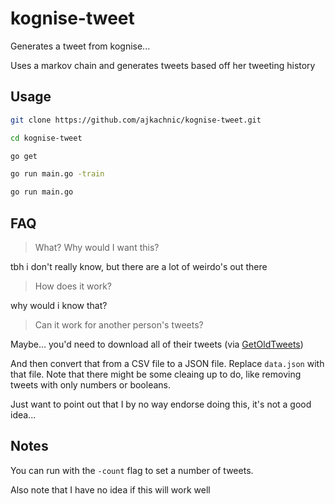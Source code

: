 # kognise-tweet

Generates a tweet from kognise...

Uses a markov chain and generates tweets based off her tweeting history

## Usage

```sh
git clone https://github.com/ajkachnic/kognise-tweet.git

cd kognise-tweet

go get

go run main.go -train

go run main.go
```

## FAQ

> What? Why would I want this?

tbh i don't really know, but there are a lot of weirdo's out there

> How does it work?

why would i know that?

> Can it work for another person's tweets?

Maybe... you'd need to download all of their tweets (via [GetOldTweets](https://github.com/Mottl/GetOldTweets3))

And then convert that from a CSV file to a JSON file. Replace `data.json` with that file. Note that there might be some cleaing up to do, like removing tweets with only numbers or booleans.

Just want to point out that I by no way endorse doing this, it's not a good idea...

## Notes

You can run with the `-count` flag to set a number of tweets.

Also note that I have no idea if this will work well
